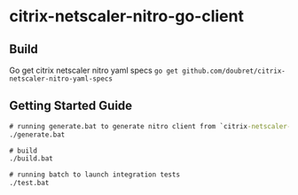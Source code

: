 # citrix-netscaler-nitro-go-client

## Build

Go get citrix netscaler nitro yaml specs `go get github.com/doubret/citrix-netscaler-nitro-yaml-specs`

## Getting Started Guide

```cmd
# running generate.bat to generate nitro client from `citrix-netscaler-nitro-go-specs`
./generate.bat

# build
./build.bat

# running batch to launch integration tests
./test.bat
```